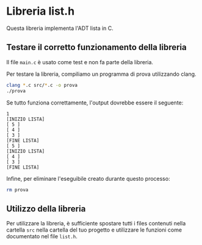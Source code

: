 # Libreria list.h
Questa libreria implementa l'ADT lista in C. 

## Testare il corretto funzionamento della libreria 
Il file `main.c` è usato come test e non fa parte della libreria.

Per testare la libreria, compiliamo un programma di prova utilizzando clang.
```bash
clang *.c src/*.c -o prova
./prova
```

Se tutto funziona correttamente, l'output dovrebbe essere il seguente:
```
1
[INIZIO LISTA] 
[ 5 ]
[ 4 ]
[ 3 ]
[FINE LISTA] 
[ 5 ]
[INIZIO LISTA] 
[ 4 ]
[ 3 ]
[FINE LISTA] 
```

Infine, per eliminare l'eseguibile creato durante questo processo:
```bash
rm prova
```

## Utilizzo della libreria
Per utilizzare la libreria, è sufficiente spostare tutti i files contenuti nella cartella `src` nella cartella del tuo progetto e utilizzare le funzioni come documentato nel file `list.h`.